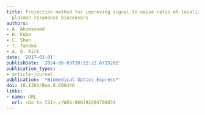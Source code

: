 ```yaml
---
title: Projection method for improving signal to noise ratio of localized surface
  plasmon resonance biosensors
authors:
- A. Abumazwed
- W. Kubo
- C. Shen
- T. Tanaka
- A. G. Kirk
date: '2017-01-01'
publishDate: '2024-06-03T20:22:22.671520Z'
publication_types:
- article-journal
publication: '*Biomedical Optics Express*'
doi: 10.1364/Boe.8.000446
links:
- name: URL
  url: <Go to ISI>://WOS:000392204700034
---
```

